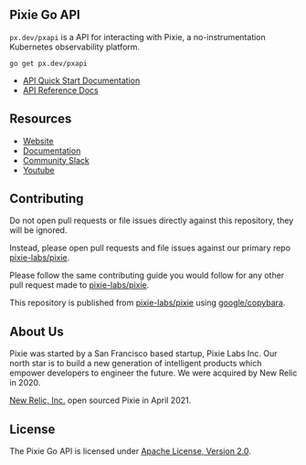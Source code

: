 ## Pixie Go API

`px.dev/pxapi` is a API for interacting with Pixie, a no-instrumentation Kubernetes observability platform.

```
go get px.dev/pxapi
```

- [API Quick Start Documentation](https://docs.pixielabs.ai/using-pixie/api-quick-start/)
- [API Reference Docs](https://pkg.go.dev/px.dev/pxapi)

## Resources

- [Website](https://pixielabs.ai)
- [Documentation](https://docs.pixielabs.ai)
- [Community Slack](https://slackin.withpixie.ai/)
- [Youtube](https://www.youtube.com/channel/UCOMCDRvBVNIS0lCyOmst7eg/videos)

## Contributing

Do not open pull requests or file issues directly against this repository, they will be ignored.

Instead, please open pull requests and file issues against our primary repo [pixie-labs/pixie](https://github.com/pixie-labs/pixie/).

Please follow the same contributing guide you would follow for any other pull request made to [pixie-labs/pixie](https://github.com/pixie-labs/pixie/).

This repository is published from [pixie-labs/pixie](https://github.com/pixie-labs/pixie/) using [google/copybara](https://github.com/google/copybara).

## About Us

Pixie was started by a San Francisco based startup, Pixie Labs Inc. Our north star is to build a new generation of intelligent products which empower developers to engineer the future. We were acquired by New Relic in 2020.

[New Relic, Inc.](https://newrelic.com) open sourced Pixie in April 2021.

## License

The Pixie Go API is licensed under [Apache License, Version 2.0](LICENSE).
